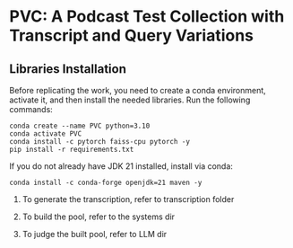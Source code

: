 # PVC:  A Podcast Test Collection with Transcript and Query Variations


## Libraries Installation
Before replicating the work, you need to create a conda environment, activate it, and then install the needed libraries. Run the following commands:

```
conda create --name PVC python=3.10
conda activate PVC
conda install -c pytorch faiss-cpu pytorch -y
pip install -r requirements.txt
```

If you do not already have JDK 21 installed, install via conda:
```
conda install -c conda-forge openjdk=21 maven -y
```


1. To generate the transcription, refer to transcription folder


2. To build the pool, refer to the systems dir


3. To judge the built pool, refer to LLM dir
